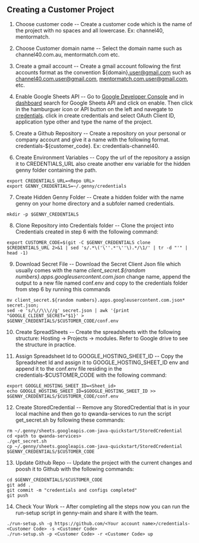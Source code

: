 ## Creating a Customer Project 
1. Choose customer code 
-- Create a customer code which is the name of the project with no spaces and all lowercase. Ex: channel40, mentormatch.


2. Choose Customer domain name
-- Select the domain name such as channel40.com.au, mentormatch.com etc.


3. Create a gmail account
-- Create a gmail account following the first accounts format as the convention ${domain}.user@gmail.com such as channel40.com.user@gmail.com,  mentormatch.com.user@gmail.com, etc.


4. Enable Google Sheets API
-- Go to [Google Developer Console](https://console.developers.google.com) and in [dashboard](https://console.developers.google.com/apis/library) search for Google Sheets API and click on enable. Then click in the hamburguer icon or API button on the left and navegate to [credentials](https://console.developers.google.com/apis/credentials). click in create credentials and select OAuth Client ID, application type other and type the name of the project.
 
 
5. Create a Github Repository
-- Create a repository on your personal or company account and give it a name with the following format. credentials-${customer_code}. Ex: credentials-channel40.


6. Create Environment Variables
-- Copy the url of the repository a assign it to CREDENTIALS_URL also create another env variable for the hidden genny folder containing the path.

```
export CREDENTIALS_URL=<Repo URL>
export GENNY_CREDENTIALS=~/.genny/credentials
```

7. Create Hidden Genny Folder
-- Create a hidden folder with the name genny on your home directory and a subfoler named credentials.

```
mkdir -p $GENNY_CREDENTIALS
```
8. Clone Repository into  Credentials folder
-- Clone the project into Credentials created in step 6 with the following command:

```
export CUSTOMER_CODE=$(git -C $GENNY_CREDENTIALS clone $CREDENTIALS_URL 2>&1 | sed 's/.*\('\''.*'\''\).*/\1/' | tr -d "'" | head -1)
```

9. Download Secret File 
-- Download the Secret Client Json file  which usually comes with the name *client_secret.${random numbers}.apps.googleusercontent.com.json* change name, append the output to a new file named conf.env and copy to the credentials folder from step 6 by running this commands

```
mv client_secret.${random numbers}.apps.googleusercontent.com.json* secret.json; 
sed -e 's/\//\\\//g' secret.json | awk '{print "GOOGLE_CLIENT_SECRET="$1}' > $GENNY_CREDENTIALS/$CUSTOMER_CODE/conf.env
```

10. Create SpreadSheets
-- Create the spreadsheets with the following structure: Hosting -> Projects -> modules. Refer to Google drive to see the structure in practice. 


11. Assign Spreadsheet Id to GOOGLE_HOSTING_SHEET_ID
-- Copy the Spreadsheet Id and assign it to GOOGLE_HOSTING_SHEET_ID env and append it to the conf.env file residing in the credentials-$CUSTOMER_CODE with the following command:

```
export GOOGLE_HOSTING_SHEET_ID=<Sheet_id>
echo GOOGLE_HOSTING_SHEET_ID=$GOOGLE_HOSTING_SHEET_ID >> $GENNY_CREDENTIALS/$CUSTOMER_CODE/conf.env

```

12. Create StoredCredential 
-- Remove any StoredCredential that is in your local machine and then go to qwanda-services to run the script get_secret.sh by following these commands:

```
rm ~/.genny/sheets.googleapis.com-java-quickstart/StoredCredential
cd <path to qwanda-services>
./get_secret.sh
cp ~/.genny/sheets.googleapis.com-java-quickstart/StoredCredential $GENNY_CREDENTIALS/$CUSTOMER_CODE
```
13. Update Github Repo 
-- Update the project with the current changes and poosh it to Github with the following commands:

```
cd $GENNY_CREDENTIALS/$CUSTOMER_CODE
git add .
git commit -m "credentials and configs completed"
git push 
```

14. Check Your Work 
-- After completing all the steps now you can run the run-setup script in genny-main 
and share it with the team.

```
./run-setup.sh -g https://github.com/<Your account name>/credentials-<Customer Code> -s <Customer Code>
./run-setup.sh -p <Customer Code> -r <Customer Code> up
```

